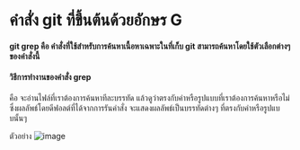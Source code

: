 # คำสั่ง git ที่ขึ้นต้นด้วยอักษร G
#### git grep คือ คำสั่งที่ใช้สำหรับการค้นหาเนื้อหาเฉพาะในที่เก็บ git สามารถค้นหาโดยใช้ตัวเลือกต่างๆ ของคำสั่งนี้

#### วิธีการทำงานของคำสั่ง grep 
คือ จะอ่านไฟล์ที่เราต้องการค้นหาทีละบรรทัด แล้วดูว่าตรงกับคำหรือรูปแบบที่เราต้องการค้นหาหรือไม่ ซึ่งผลลัพธ์โดยดีฟอลต์ที่ได้จากการรันคำสั่ง จะแสดงผลลัพธ์เป็นบรรทัดต่างๆ ที่ตรงกับคำหรือรูปแบบนั้นๆ


ตัวอย่าง 
![image](https://github.com/KanyakornPuengmon/Git_A-Z_Mission_65030018/assets/144195697/b1e4bae2-acf7-410e-a2db-a56d7a8c0170)
